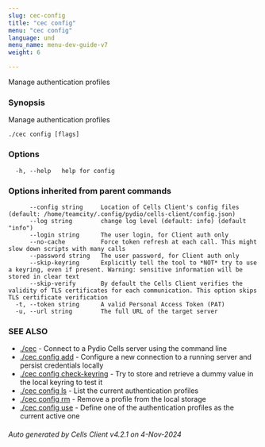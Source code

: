 ```yaml
---
slug: cec-config
title: "cec config"
menu: "cec config"
language: und
menu_name: menu-dev-guide-v7
weight: 6

---
```

Manage authentication profiles

### Synopsis

Manage authentication profiles

```
./cec config [flags]
```

### Options

```
  -h, --help   help for config
```

### Options inherited from parent commands

```
      --config string     Location of Cells Client's config files (default: /home/teamcity/.config/pydio/cells-client/config.json)
      --log string        change log level (default: info) (default "info")
      --login string      The user login, for Client auth only
      --no-cache          Force token refresh at each call. This might slow down scripts with many calls
      --password string   The user password, for Client auth only
      --skip-keyring      Explicitly tell the tool to *NOT* try to use a keyring, even if present. Warning: sensitive information will be stored in clear text
      --skip-verify       By default the Cells Client verifies the validity of TLS certificates for each communication. This option skips TLS certificate verification
  -t, --token string      A valid Personal Access Token (PAT)
  -u, --url string        The full URL of the target server
```

### SEE ALSO

* [./cec](./cec)	 - Connect to a Pydio Cells server using the command line
* [./cec config add](../cec-config-add)	 - Configure a new connection to a running server and persist credentials locally
* [./cec config check-keyring](../cec-config-check-keyring)	 - Try to store and retrieve a dummy value in the local keyring to test it
* [./cec config ls](../cec-config-ls)	 - List the current authentication profiles
* [./cec config rm](../cec-config-rm)	 - Remove a profile from the local storage
* [./cec config use](../cec-config-use)	 - Define one of the authentication profiles as the current active one

###### Auto generated by Cells Client v4.2.1 on 4-Nov-2024
